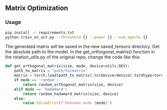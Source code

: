 ## Matrix Optimization
### Usage
``` bash
pip install -r requirements.txt
python train_on_act.py --threshold {} --power {} --num_epochs {}
```
The generated matrix will be saved in the new saved_tensors directory. Get the absolute path to the model. In the get_orthogonal_matrix() function in the rotation_utils.py of the original repo, change the code like this:
``` python
def get_orthogonal_matrix(size, mode, device=utils.DEV):
    path_to_matrix = "path/to/matrix"
    matrix = torch.load(path_to_matrix).to(device=device).to(dtype=torch.float64)
    if mode == 'random':
        return random_orthogonal_matrix(size, device)
    elif mode == 'hadamard':
        return random_hadamard_matrix(size, device)
    else:
        raise ValueError(f'Unknown mode {mode}')
```